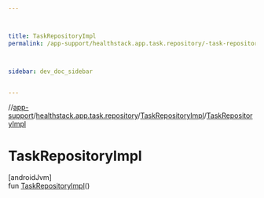 ```yaml
---



title: TaskRepositoryImpl
permalink: /app-support/healthstack.app.task.repository/-task-repository-impl/-task-repository-impl.html



sidebar: dev_doc_sidebar


---
```




//[app-support](/app-support.html)/[healthstack.app.task.repository](../index.html)/[TaskRepositoryImpl](index.html)/[TaskRepositoryImpl](-task-repository-impl.html)



# TaskRepositoryImpl



[androidJvm]\
fun [TaskRepositoryImpl](-task-repository-impl.html)()






